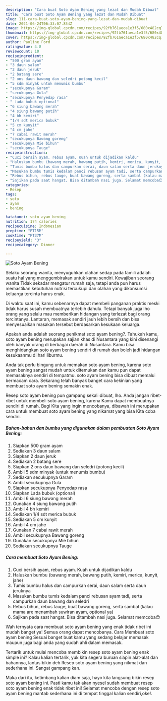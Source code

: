 ```yaml
---
description: "Cara buat Soto Ayam Bening yang lezat dan Mudah Dibuat"
title: "Cara buat Soto Ayam Bening yang lezat dan Mudah Dibuat"
slug: 111-cara-buat-soto-ayam-bening-yang-lezat-dan-mudah-dibuat
date: 2021-06-24T06:33:07.854Z
image: https://img-global.cpcdn.com/recipes/92fb761aeca1e3f5/680x482cq70/soto-ayam-bening-foto-resep-utama.jpg
thumbnail: https://img-global.cpcdn.com/recipes/92fb761aeca1e3f5/680x482cq70/soto-ayam-bening-foto-resep-utama.jpg
cover: https://img-global.cpcdn.com/recipes/92fb761aeca1e3f5/680x482cq70/soto-ayam-bening-foto-resep-utama.jpg
author: Pauline Ford
ratingvalue: 4.8
reviewcount: 10
recipeingredient:
- "500 gram ayam"
- "3 daun salam"
- "2 daun jeruk"
- "2 batang sere"
- "2 ons daun bawang dan seledri potong kecil"
- "5 sdm minyak untuk menumis bumbu"
- "secukupnya Garam"
- "secukupnya Gula"
- "secukupnya Penyedap rasa"
- " Lada bubuk optional"
- "6 siung bawang merah"
- "4 siung bawang putih"
- "4 bh kemiri"
- "1/4 sdt merica bubuk"
- "5 cm kunyit"
- "4 cm jahe"
- "7 cabai rawit merah"
- "secukupnya Bawang goreng"
- "secukupnya Mie bihun"
- "secukupnya Tauge"
recipeinstructions:
- "Cuci bersih ayam, rebus ayam. Kuah untuk dijadikan kaldu"
- "Haluskan bumbu (bawang merah, bawang putih, kemiri, merica, kunyit, jahe)"
- "Tumis bumbu halus dan campurkan serai, daun salam serta daun jeruknya"
- "Masukan bumbu tumis kedalam panci rebusan ayam tadi, serta campurkan daun bawang dan seledri"
- "Rebus bihun, rebus tauge, buat bawang goreng, serta sambal (kalau mama are menambah suwiran ayam, optional ya)"
- "Sajikan pada saat hangat. Bisa ditambah nasi juga. Selamat memcoba😊"
categories:
- Resep
tags:
- soto
- ayam
- bening

katakunci: soto ayam bening 
nutrition: 174 calories
recipecuisine: Indonesian
preptime: "PT15M"
cooktime: "PT37M"
recipeyield: "3"
recipecategory: Dinner

---
```



![Soto Ayam Bening](https://img-global.cpcdn.com/recipes/92fb761aeca1e3f5/680x482cq70/soto-ayam-bening-foto-resep-utama.jpg)

Selaku seorang wanita, menyuguhkan olahan sedap pada famili adalah suatu hal yang menggembirakan untuk kamu sendiri. Kewajiban seorang  wanita Tidak sekadar mengatur rumah saja, tetapi anda pun harus memastikan kebutuhan nutrisi tercukupi dan olahan yang dikonsumsi keluarga tercinta harus enak.

Di waktu  saat ini, kamu sebenarnya dapat membeli panganan praktis meski tidak harus susah membuatnya terlebih dahulu. Tetapi banyak juga lho orang yang selalu mau memberikan hidangan yang terlezat bagi orang tercintanya. Lantaran, memasak sendiri jauh lebih bersih dan bisa menyesuaikan masakan tersebut berdasarkan kesukaan keluarga. 



Apakah anda adalah seorang penikmat soto ayam bening?. Tahukah kamu, soto ayam bening merupakan sajian khas di Nusantara yang kini disenangi oleh banyak orang di berbagai daerah di Nusantara. Kamu bisa menghidangkan soto ayam bening sendiri di rumah dan boleh jadi hidangan kesukaanmu di hari liburmu.

Anda tak perlu bingung untuk memakan soto ayam bening, karena soto ayam bening sangat mudah untuk ditemukan dan kamu pun dapat memasaknya sendiri di tempatmu. soto ayam bening bisa dibuat memalui bermacam cara. Sekarang telah banyak banget cara kekinian yang membuat soto ayam bening semakin enak.

Resep soto ayam bening pun gampang sekali dibuat, lho. Anda jangan ribet-ribet untuk membeli soto ayam bening, karena Kamu dapat membuatnya sendiri di rumah. Bagi Kita yang ingin mencobanya, dibawah ini merupakan cara untuk membuat soto ayam bening yang nikamat yang bisa Kita coba sendiri.

<!--inarticleads1-->

##### Bahan-bahan dan bumbu yang digunakan dalam pembuatan Soto Ayam Bening:

1. Siapkan 500 gram ayam
1. Sediakan 3 daun salam
1. Siapkan 2 daun jeruk
1. Sediakan 2 batang sere
1. Siapkan 2 ons daun bawang dan seledri (potong kecil)
1. Ambil 5 sdm minyak (untuk menumis bumbu)
1. Sediakan secukupnya Garam
1. Ambil secukupnya Gula
1. Siapkan secukupnya Penyedap rasa
1. Siapkan  Lada bubuk (optional)
1. Ambil 6 siung bawang merah
1. Gunakan 4 siung bawang putih
1. Ambil 4 bh kemiri
1. Sediakan 1/4 sdt merica bubuk
1. Sediakan 5 cm kunyit
1. Ambil 4 cm jahe
1. Gunakan 7 cabai rawit merah
1. Ambil secukupnya Bawang goreng
1. Gunakan secukupnya Mie bihun
1. Sediakan secukupnya Tauge




<!--inarticleads2-->

##### Cara membuat Soto Ayam Bening:

1. Cuci bersih ayam, rebus ayam. Kuah untuk dijadikan kaldu
1. Haluskan bumbu (bawang merah, bawang putih, kemiri, merica, kunyit, jahe)
1. Tumis bumbu halus dan campurkan serai, daun salam serta daun jeruknya
1. Masukan bumbu tumis kedalam panci rebusan ayam tadi, serta campurkan daun bawang dan seledri
1. Rebus bihun, rebus tauge, buat bawang goreng, serta sambal (kalau mama are menambah suwiran ayam, optional ya)
1. Sajikan pada saat hangat. Bisa ditambah nasi juga. Selamat memcoba😊




Wah ternyata cara membuat soto ayam bening yang enak tidak ribet ini mudah banget ya! Semua orang dapat mencobanya. Cara Membuat soto ayam bening Sesuai banget buat kamu yang sedang belajar memasak maupun juga bagi anda yang sudah ahli dalam memasak.

Tertarik untuk mulai mencoba membikin resep soto ayam bening enak simple ini? Kalau kalian tertarik, yuk kita segera buruan siapin alat-alat dan bahannya, lantas bikin deh Resep soto ayam bening yang nikmat dan sederhana ini. Sangat gampang kan. 

Maka dari itu, ketimbang kalian diam saja, hayo kita langsung bikin resep soto ayam bening ini. Pasti kamu tak akan nyesel sudah membuat resep soto ayam bening enak tidak ribet ini! Selamat mencoba dengan resep soto ayam bening mantab sederhana ini di tempat tinggal kalian sendiri,oke!.

